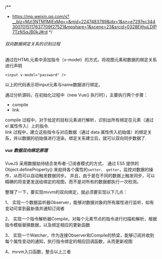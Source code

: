 /**
  * https://mp.weixin.qq.com/s?__biz=MzI3NTM1MjExMg==&mid=2247483789&idx=1&sn=e7297ec3443007015117637709f27521&mpshare=1&scene=23&srcid=0328EjthuLDIP7TzNSqJB0kJ#rd
*/

###### 双向数据绑定关系的识别过程
通过在HTML元素中添加指令（v-model）的方式，将视图元素和数据的绑定关系进行声明

```
<input v-model="passward" />
```  
以上的代码表示将input元素与name数据进行绑定。  

通过分析源码，在初始化过程中（new Vue() 执行时），主要执行两个步骤：
 + compile
 + link
 
compile 过程中，对于给定的目标元素进行解析，识别出所有绑定在元素（通过 el 属性传入）上的指令.  
link 过程中，建立这些指令与对应数据（通过 data 属性传入初始值）的绑定关系，并以数据的初始值进行渲染。绑定关系建立后，就可以双向同步数据了.  

##### vue 数据双向绑定原理
VueJS 采用数据劫持结合发布者-订阅者模式的方式， 通过 ES5 提供的 Object.defineProperty() 来劫持各个属性的`setter`、 `getter`，监控对数据的操作，从而可以自动触发数据同步。
并且，由于是在不同的数据上触发同步，可以精确的将变更发送给绑定的视图，而不是对所有的数据都执行一次检测。  

整理了一下，要实现mvvm的双向绑定，就必须要实现以下几点：  

 1、 实现一个数据监听器Observer，能够对数据对象的所有属性进行监听，如有变动可拿到最新值并通知订阅者

2、 实现一个指令解析器Compile，对每个元素节点的指令进行扫描和解析，根据指令模板替换数据，以及绑定相应的更新函数

3、 实现一个Watcher，作为连接Observer和Compile的桥梁，能够订阅并收到每个属性变动的通知，执行指令绑定的相应回调函数，从而更新视图

4、mvvm入口函数，整合以上三者
